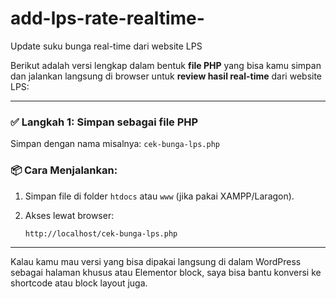 # add-lps-rate-realtime-
Update suku bunga real-time dari website LPS


Berikut adalah versi lengkap dalam bentuk **file PHP** yang bisa kamu simpan dan jalankan langsung di browser untuk **review hasil real-time** dari website LPS:

---

### ✅ **Langkah 1: Simpan sebagai file PHP**

Simpan dengan nama misalnya: `cek-bunga-lps.php`



### 📦 Cara Menjalankan:

1. Simpan file di folder `htdocs` atau `www` (jika pakai XAMPP/Laragon).
2. Akses lewat browser:

   ```
   http://localhost/cek-bunga-lps.php
   ```

---

Kalau kamu mau versi yang bisa dipakai langsung di dalam WordPress sebagai halaman khusus atau Elementor block, saya bisa bantu konversi ke shortcode atau block layout juga.
